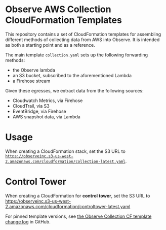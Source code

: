 # Observe AWS Collection CloudFormation Templates

This repository contains a set of CloudFormation templates for
assembling different methods of collecting data from AWS into
Observe. It is intended as both a starting point and as a reference.

The main template `collection.yaml` sets up the following forwarding methods:

- the Observe lambda
- an S3 bucket, subscribed to the aforementioned Lambda
- a Firehose stream

Given these egresses, we extract data from the following sources:

- Cloudwatch Metrics, via Firehose
- CloudTrail, via S3
- EventBridge, via Firehose
- AWS snapshot data, via Lambda

# Usage

When creating a CloudFormation stack, set the S3 URL to [`https://observeinc.s3-us-west-2.amazonaws.com/cloudformation/collection-latest.yaml`](https://observeinc.s3-us-west-2.amazonaws.com/cloudformation/collection-latest.yaml).

# Control Tower
When creating a CloudFormation for **control tower**, set the S3 URL to https://observeinc.s3-us-west-2.amazonaws.com/cloudformation/controltower-latest.yaml

For pinned template versions, see [the Observe Collection CF template change log](https://github.com/observeinc/cloudformation-aws-collection/blob/main/CHANGELOG.md) in GitHub.
